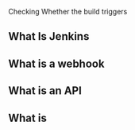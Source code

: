 Checking Whether the build triggers


## What Is Jenkins

## What is a webhook

## What is an API


## What is 

